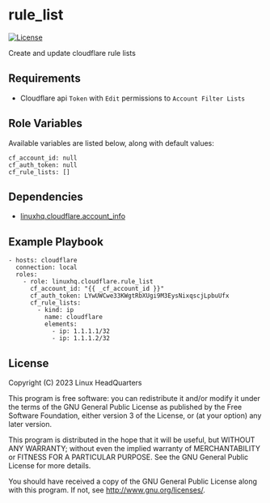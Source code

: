 # rule\_list

[![License](https://img.shields.io/badge/license-GPLv3-brightgreen.svg?style=flat)](COPYING)

Create and update cloudflare rule lists

## Requirements

* Cloudflare api `Token` with `Edit` permissions to `Account Filter Lists`

## Role Variables

Available variables are listed below, along with default values:

    cf_account_id: null
    cf_auth_token: null
    cf_rule_lists: []

## Dependencies

* [linuxhq.cloudflare.account_info](https://github.com/linuxhq/ansible-collection-cloudflare/tree/main/roles/account_info)

## Example Playbook

    - hosts: cloudflare
      connection: local
      roles:
        - role: linuxhq.cloudflare.rule_list
          cf_account_id: "{{ _cf_account_id }}"
          cf_auth_token: LYwUWCwe33KWgtRbXUgi9M3EysNixqscjLpbuUfx
          cf_rule_lists:
            - kind: ip
              name: cloudflare
              elements:
                - ip: 1.1.1.1/32
                - ip: 1.1.1.2/32

## License

Copyright (C) 2023 Linux HeadQuarters

This program is free software: you can redistribute it and/or modify
it under the terms of the GNU General Public License as published by
the Free Software Foundation, either version 3 of the License, or
(at your option) any later version.

This program is distributed in the hope that it will be useful,
but WITHOUT ANY WARRANTY; without even the implied warranty of
MERCHANTABILITY or FITNESS FOR A PARTICULAR PURPOSE. See the
GNU General Public License for more details.

You should have received a copy of the GNU General Public License
along with this program. If not, see <http://www.gnu.org/licenses/>.

